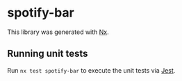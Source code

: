 # spotify-bar

This library was generated with [Nx](https://nx.dev).

## Running unit tests

Run `nx test spotify-bar` to execute the unit tests via [Jest](https://jestjs.io).
